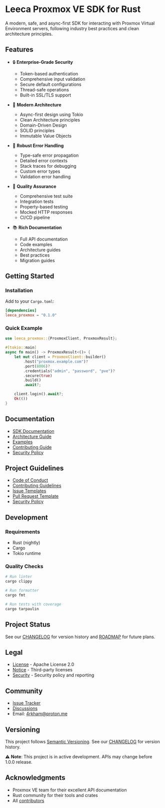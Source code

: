 # Leeca Proxmox VE SDK for Rust

A modern, safe, and async-first SDK for interacting with Proxmox Virtual Environment servers, following industry best practices and clean architecture principles.

## Features

- 🔒 **Enterprise-Grade Security**
  - Token-based authentication
  - Comprehensive input validation
  - Secure default configurations
  - Thread-safe operations
  - Built-in SSL/TLS support

- 🚀 **Modern Architecture**
  - Async-first design using Tokio
  - Clean Architecture principles
  - Domain-Driven Design
  - SOLID principles
  - Immutable Value Objects

- 💪 **Robust Error Handling**
  - Type-safe error propagation
  - Detailed error contexts
  - Stack traces for debugging
  - Custom error types
  - Validation error handling

- 🧪 **Quality Assurance**
  - Comprehensive test suite
  - Integration tests
  - Property-based testing
  - Mocked HTTP responses
  - CI/CD pipeline

- 📚 **Rich Documentation**
  - Full API documentation
  - Code examples
  - Architecture guides
  - Best practices
  - Migration guides

## Getting Started

### Installation

<!-- TODO: Make documentation version dynamic -->
Add to your `Cargo.toml`:
```toml
[dependencies]
leeca_proxmox = "0.1.0"
```

### Quick Example

```rust
use leeca_proxmox::{ProxmoxClient, ProxmoxResult};

#[tokio::main]
async fn main() -> ProxmoxResult<()> {
    let mut client = ProxmoxClient::builder()
        .host("proxmox.example.com")?
        .port(8006)?
        .credentials("admin", "password", "pve")?
        .secure(true)
        .build()
        .await?;

    client.login().await?;
    Ok(())
}
```

## Documentation

- [SDK Documentation](https://docs.rs/leeca_proxmox)
- [Architecture Guide](docs/architecture.md) <!-- TODO: Add architecture guide -->
- [Examples](examples/)
- [Contributing Guide](CONTRIBUTING.md)
- [Security Policy](SECURITY.md)

## Project Guidelines

- [Code of Conduct](CODE_OF_CONDUCT.md)
- [Contributing Guidelines](CONTRIBUTING.md)
- [Issue Templates](.github/ISSUE_TEMPLATE/)
- [Pull Request Template](.github/PULL_REQUEST_TEMPLATE.md)
- [Security Policy](SECURITY.md)

## Development

### Requirements

- Rust (nightly) <!-- Right now, we are using nightly for #[backtrace] not being stable yet -->
- Cargo
- Tokio runtime

### Quality Checks

```bash
# Run linter
cargo clippy

# Run formatter
cargo fmt

# Run tests with coverage
cargo tarpaulin
```

## Project Status

See our [CHANGELOG](CHANGELOG.md) for version history and [ROADMAP](ROADMAP.md) for future plans.

## Legal

- [License](LICENSE) - Apache License 2.0
- [Notice](NOTICE) - Third-party licenses
- [Security](SECURITY.md) - Security policy and reporting

## Community

- [Issue Tracker](https://github.com/0x4rkh4m/leeca_proxmox/issues)
- [Discussions](https://github.com/0x4rkh4m/leeca_proxmox/discussions)
- Email: [4rkham@proton.me](mailto:4rkham@proton.me)

## Versioning

This project follows [Semantic Versioning](https://semver.org/). See our [CHANGELOG](CHANGELOG.md) for version history.

⚠️ **Note**: This project is in active development. APIs may change before 1.0.0 release.

## Acknowledgments

- Proxmox VE team for their excellent API documentation
- Rust community for their tools and crates
- All [contributors](https://github.com/0x4rkh4m/leeca_proxmox/graphs/contributors)
